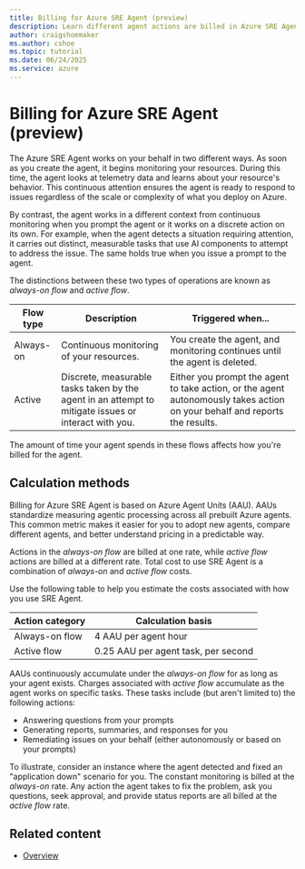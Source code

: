 ```yaml
---
title: Billing for Azure SRE Agent (preview)
description: Learn different agent actions are billed in Azure SRE Agent.
author: craigshoemaker
ms.author: cshoe
ms.topic: tutorial
ms.date: 06/24/2025
ms.service: azure
---
```


# Billing for Azure SRE Agent (preview)

The Azure SRE Agent works on your behalf in two different ways. As soon as you create the agent, it begins monitoring your resources. During this time, the agent looks at telemetry data and learns about your resource's behavior. This continuous attention ensures the agent is ready to respond to issues regardless of the scale or complexity of what you deploy on Azure.

By contrast, the agent works in a different context from continuous monitoring when you prompt the agent or it works on a discrete action on its own. For example, when the agent detects a situation requiring attention, it carries out distinct, measurable tasks that use AI components to attempt to address the issue. The same holds true when you issue a prompt to the agent.

The distinctions between these two types of operations are known as *always-on flow* and *active flow*.

| Flow type | Description | Triggered when... |
|---|---|---|
| Always-on | Continuous monitoring of your resources. | You create the agent, and monitoring continues until the agent is deleted. |
| Active | Discrete, measurable tasks taken by the agent in an attempt to mitigate issues or interact with you. | Either you prompt the agent to take action, or the agent autonomously takes action on your behalf and reports the results. |

The amount of time your agent spends in these flows affects how you're billed for the agent.

## Calculation methods

Billing for Azure SRE Agent is based on Azure Agent Units (AAU). AAUs standardize measuring agentic processing across all prebuilt Azure agents. This common metric makes it easier for you to adopt new agents, compare different agents, and better understand pricing in a predictable way.

Actions in the *always-on flow* are billed at one rate, while *active flow* actions are billed at a different rate. Total cost to use SRE Agent is a combination of *always-on* and *active flow* costs.

Use the following table to help you estimate the costs associated with how you use SRE Agent.

| Action category | Calculation basis |
|---|---|
| Always-on flow | 4 AAU per agent hour |
| Active flow  | 0.25 AAU per agent task, per second |

AAUs continuously accumulate under the *always-on flow* for as long as your agent exists. Charges associated with *active flow* accumulate as the agent works on  specific tasks. These tasks include (but aren't limited to) the following actions:

- Answering questions from your prompts
- Generating reports, summaries, and responses for you
- Remediating issues on your behalf (either autonomously or based on your prompts)

To illustrate, consider an instance where the agent detected and fixed an "application down" scenario for you. The constant monitoring is billed at the *always-on* rate. Any action the agent takes to fix the problem, ask you questions, seek approval, and provide status reports are all billed at the *active flow* rate.

<!-- For more information on current AAU pricing for your region, see the Azure pricing calculator. -->

## Related content

- [Overview](./overview.md)
